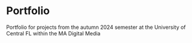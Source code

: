 # Portfolio
Portfolio for projects from the autumn 2024 semester at the University of Central FL within the MA Digital Media
